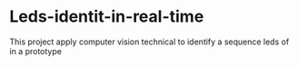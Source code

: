 # Leds-identit-in-real-time
This project apply computer vision technical to identify a sequence leds of in a prototype
